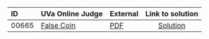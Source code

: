 | ID | UVa Online Judge | External | Link to solution |
|:---|:---|:---|:---:|
| 00665 | [False Coin](https://onlinejudge.org/index.php?option=com_onlinejudge&Itemid=8&category=623&page=show_problem&problem=606) | [PDF](https://onlinejudge.org/external/6/665.pdf) | [Solution](https://github.com/versenyi98/uva-solutions/tree/main/solutions/00665%20-%20False%20Coin)|
